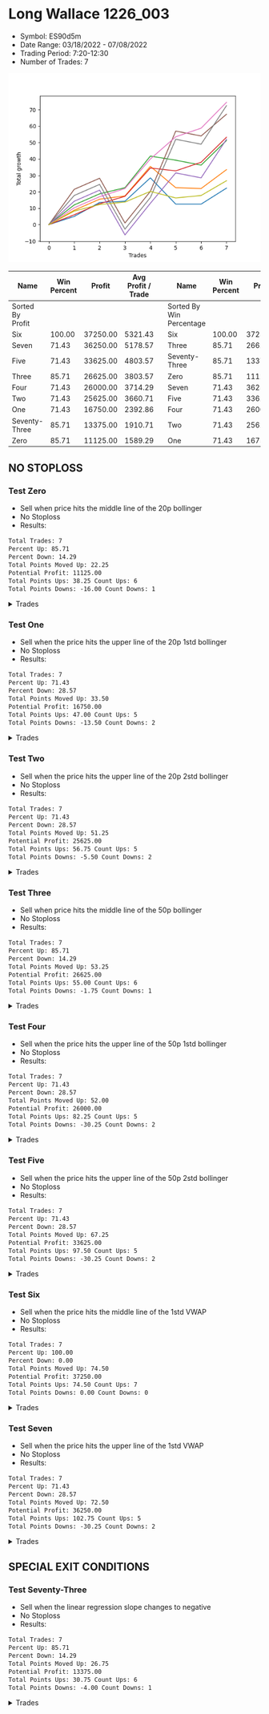 # Long Wallace 1226_003 
- Symbol: ES90d5m
- Date Range: 03/18/2022 - 07/08/2022
- Trading Period: 7:20-12:30
- Number of Trades: 7

![Plot](LongWallace1226_003ES90d5m.png)

| Name | Win Percent | Profit | Avg Profit / Trade |     | Name | Win Percent | Profit | Avg Profit / Trade |
| ---- | ----------- | ------ | ------------------ | --- | ---- | ----------- | ------ | ------------------ |
| Sorted By <br> Profit | | | | | Sorted By <br> Win Percentage ||||
| Six | 100.00 | 37250.00 | 5321.43 |     | Six | 100.00 | 37250.00 | 5321.43 |
| Seven | 71.43 | 36250.00 | 5178.57 |     | Three | 85.71 | 26625.00 | 3803.57 |
| Five | 71.43 | 33625.00 | 4803.57 |     | Seventy-Three | 85.71 | 13375.00 | 1910.71 |
| Three | 85.71 | 26625.00 | 3803.57 |     | Zero | 85.71 | 11125.00 | 1589.29 |
| Four | 71.43 | 26000.00 | 3714.29 |     | Seven | 71.43 | 36250.00 | 5178.57 |
| Two | 71.43 | 25625.00 | 3660.71 |     | Five | 71.43 | 33625.00 | 4803.57 |
| One | 71.43 | 16750.00 | 2392.86 |     | Four | 71.43 | 26000.00 | 3714.29 |
| Seventy-Three | 85.71 | 13375.00 | 1910.71 |     | Two | 71.43 | 25625.00 | 3660.71 |
| Zero | 85.71 | 11125.00 | 1589.29 |     | One | 71.43 | 16750.00 | 2392.86 |

## NO STOPLOSS

### Test Zero
* Sell when price hits the middle line of the 20p bollinger
* No Stoploss
* Results:
```
Total Trades: 7
Percent Up: 85.71
Percent Down: 14.29
Total Points Moved Up: 22.25
Potential Profit: 11125.00
Total Points Ups: 38.25 Count Ups: 6
Total Points Downs: -16.00 Count Downs: 1
```

<details><summary>Trades</summary>

<code>In: 2022-03-29 09:40:00		Out: 2022-03-29 10:36:00		Total Position Time: 56:00		Total Move Up: 5.00		Total to Date: 5.00</code> <br />
<code>In: 2022-03-30 12:30:00		Out: 2022-03-30 12:47:25		Total Position Time: 17:25		Total Move Up: 8.50		Total to Date: 13.50</code> <br />
<code>In: 2022-03-31 09:40:00		Out: 2022-03-31 10:31:10		Total Position Time: 51:10		Total Move Up: 0.75		Total to Date: 14.25</code> <br />
<code>In: 2022-04-20 12:00:00		Out: 2022-04-20 12:25:05		Total Position Time: 25:05		Total Move Up: 14.25		Total to Date: 28.50</code> <br />
<code>In: 2022-05-02 10:10:00		Out: 2022-05-02 11:53:40		Total Position Time: 103:40		Total Move Up: -16.00		Total to Date: 12.50</code> <br />
<code>In: 2022-06-27 09:40:00		Out: 2022-06-27 11:19:05		Total Position Time: 99:05		Total Move Up: 0.00		Total to Date: 12.50</code> <br />
<code>In: 2022-06-29 09:35:00		Out: 2022-06-29 10:01:50		Total Position Time: 26:50		Total Move Up: 9.75		Total to Date: 22.25</code> <br />


</details>

### Test One
* Sell when the price hits the upper line of the 20p 1std bollinger
* No Stoploss
* Results:
```
Total Trades: 7
Percent Up: 71.43
Percent Down: 28.57
Total Points Moved Up: 33.50
Potential Profit: 16750.00
Total Points Ups: 47.00 Count Ups: 5
Total Points Downs: -13.50 Count Downs: 2
```

<details><summary>Trades</summary>

<code>In: 2022-03-29 09:40:00		Out: 2022-03-29 10:41:00		Total Position Time: 61:00		Total Move Up: 8.75		Total to Date: 8.75</code> <br />
<code>In: 2022-03-30 12:30:00		Out: 2022-03-30 12:50:00		Total Position Time: 20:00		Total Move Up: 6.75		Total to Date: 15.50</code> <br />
<code>In: 2022-03-31 09:40:00		Out: 2022-03-31 10:50:05		Total Position Time: 70:05		Total Move Up: 2.00		Total to Date: 17.50</code> <br />
<code>In: 2022-04-20 12:00:00		Out: 2022-04-20 12:45:15		Total Position Time: 45:15		Total Move Up: 18.00		Total to Date: 35.50</code> <br />
<code>In: 2022-05-02 10:10:00		Out: 2022-05-02 12:05:15		Total Position Time: 115:15		Total Move Up: -13.00		Total to Date: 22.50</code> <br />
<code>In: 2022-06-27 09:40:00		Out: 2022-06-27 12:15:20		Total Position Time: 155:20		Total Move Up: -0.50		Total to Date: 22.00</code> <br />
<code>In: 2022-06-29 09:35:00		Out: 2022-06-29 10:39:35		Total Position Time: 64:35		Total Move Up: 11.50		Total to Date: 33.50</code> <br />


</details>

### Test Two
* Sell when the price hits the upper line of the 20p 2std bollinger
* No Stoploss
* Results:
```
Total Trades: 7
Percent Up: 71.43
Percent Down: 28.57
Total Points Moved Up: 51.25
Potential Profit: 25625.00
Total Points Ups: 56.75 Count Ups: 5
Total Points Downs: -5.50 Count Downs: 2
```

<details><summary>Trades</summary>

<code>In: 2022-03-29 09:40:00		Out: 2022-03-29 10:47:10		Total Position Time: 67:10		Total Move Up: 12.00		Total to Date: 12.00</code> <br />
<code>In: 2022-03-30 12:30:00		Out: 2022-03-30 12:50:00		Total Position Time: 20:00		Total Move Up: 6.75		Total to Date: 18.75</code> <br />
<code>In: 2022-03-31 09:40:00		Out: 2022-03-31 10:51:00		Total Position Time: 71:00		Total Move Up: 3.75		Total to Date: 22.50</code> <br />
<code>In: 2022-04-20 12:00:00		Out: 2022-04-20 12:50:00		Total Position Time: 50:00		Total Move Up: 19.25		Total to Date: 41.75</code> <br />
<code>In: 2022-05-02 10:10:00		Out: 2022-05-02 12:09:40		Total Position Time: 119:40		Total Move Up: -2.50		Total to Date: 39.25</code> <br />
<code>In: 2022-06-27 09:40:00		Out: 2022-06-27 12:50:00		Total Position Time: 190:00		Total Move Up: -3.00		Total to Date: 36.25</code> <br />
<code>In: 2022-06-29 09:35:00		Out: 2022-06-29 10:43:40		Total Position Time: 68:40		Total Move Up: 15.00		Total to Date: 51.25</code> <br />


</details>

### Test Three
* Sell when price hits the middle line of the 50p bollinger
* No Stoploss
* Results:
```
Total Trades: 7
Percent Up: 85.71
Percent Down: 14.29
Total Points Moved Up: 53.25
Potential Profit: 26625.00
Total Points Ups: 55.00 Count Ups: 6
Total Points Downs: -1.75 Count Downs: 1
```

<details><summary>Trades</summary>

<code>In: 2022-03-29 09:40:00		Out: 2022-03-29 09:45:10		Total Position Time: 05:10		Total Move Up: 6.00		Total to Date: 6.00</code> <br />
<code>In: 2022-03-30 12:30:00		Out: 2022-03-30 12:50:00		Total Position Time: 20:00		Total Move Up: 6.75		Total to Date: 12.75</code> <br />
<code>In: 2022-03-31 09:40:00		Out: 2022-03-31 10:52:00		Total Position Time: 72:00		Total Move Up: 4.50		Total to Date: 17.25</code> <br />
<code>In: 2022-04-20 12:00:00		Out: 2022-04-20 12:25:50		Total Position Time: 25:50		Total Move Up: 17.25		Total to Date: 34.50</code> <br />
<code>In: 2022-05-02 10:10:00		Out: 2022-05-02 12:10:10		Total Position Time: 120:10		Total Move Up: -1.75		Total to Date: 32.75</code> <br />
<code>In: 2022-06-27 09:40:00		Out: 2022-06-27 09:45:10		Total Position Time: 05:10		Total Move Up: 5.25		Total to Date: 38.00</code> <br />
<code>In: 2022-06-29 09:35:00		Out: 2022-06-29 10:10:45		Total Position Time: 35:45		Total Move Up: 15.25		Total to Date: 53.25</code> <br />


</details>

### Test Four
* Sell when the price hits the upper line of the 50p 1std bollinger
* No Stoploss
* Results:
```
Total Trades: 7
Percent Up: 71.43
Percent Down: 28.57
Total Points Moved Up: 52.00
Potential Profit: 26000.00
Total Points Ups: 82.25 Count Ups: 5
Total Points Downs: -30.25 Count Downs: 2
```

<details><summary>Trades</summary>

<code>In: 2022-03-29 09:40:00		Out: 2022-03-29 10:48:05		Total Position Time: 68:05		Total Move Up: 14.25		Total to Date: 14.25</code> <br />
<code>In: 2022-03-30 12:30:00		Out: 2022-03-30 12:50:00		Total Position Time: 20:00		Total Move Up: 6.75		Total to Date: 21.00</code> <br />
<code>In: 2022-03-31 09:40:00		Out: 2022-03-31 12:50:00		Total Position Time: 190:00		Total Move Up: -27.25		Total to Date: -6.25</code> <br />
<code>In: 2022-04-20 12:00:00		Out: 2022-04-20 12:50:00		Total Position Time: 50:00		Total Move Up: 19.25		Total to Date: 13.00</code> <br />
<code>In: 2022-05-02 10:10:00		Out: 2022-05-02 12:20:25		Total Position Time: 130:25		Total Move Up: 18.50		Total to Date: 31.50</code> <br />
<code>In: 2022-06-27 09:40:00		Out: 2022-06-27 12:50:00		Total Position Time: 190:00		Total Move Up: -3.00		Total to Date: 28.50</code> <br />
<code>In: 2022-06-29 09:35:00		Out: 2022-06-29 11:01:35		Total Position Time: 86:35		Total Move Up: 23.50		Total to Date: 52.00</code> <br />


</details>

### Test Five
* Sell when the price hits the upper line of the 50p 2std bollinger
* No Stoploss
* Results:
```
Total Trades: 7
Percent Up: 71.43
Percent Down: 28.57
Total Points Moved Up: 67.25
Potential Profit: 33625.00
Total Points Ups: 97.50 Count Ups: 5
Total Points Downs: -30.25 Count Downs: 2
```

<details><summary>Trades</summary>

<code>In: 2022-03-29 09:40:00		Out: 2022-03-29 11:34:10		Total Position Time: 114:10		Total Move Up: 21.50		Total to Date: 21.50</code> <br />
<code>In: 2022-03-30 12:30:00		Out: 2022-03-30 12:50:00		Total Position Time: 20:00		Total Move Up: 6.75		Total to Date: 28.25</code> <br />
<code>In: 2022-03-31 09:40:00		Out: 2022-03-31 12:50:00		Total Position Time: 190:00		Total Move Up: -27.25		Total to Date: 1.00</code> <br />
<code>In: 2022-04-20 12:00:00		Out: 2022-04-20 12:50:00		Total Position Time: 50:00		Total Move Up: 19.25		Total to Date: 20.25</code> <br />
<code>In: 2022-05-02 10:10:00		Out: 2022-05-02 12:30:30		Total Position Time: 140:30		Total Move Up: 36.75		Total to Date: 57.00</code> <br />
<code>In: 2022-06-27 09:40:00		Out: 2022-06-27 12:50:00		Total Position Time: 190:00		Total Move Up: -3.00		Total to Date: 54.00</code> <br />
<code>In: 2022-06-29 09:35:00		Out: 2022-06-29 12:50:00		Total Position Time: 195:00		Total Move Up: 13.25		Total to Date: 67.25</code> <br />


</details>

### Test Six
* Sell when the price hits the middle line of the 1std VWAP
* No Stoploss
* Results:
```
Total Trades: 7
Percent Up: 100.00
Percent Down: 0.00
Total Points Moved Up: 74.50
Potential Profit: 37250.00
Total Points Ups: 74.50 Count Ups: 7
Total Points Downs: 0.00 Count Downs: 0
```

<details><summary>Trades</summary>

<code>In: 2022-03-29 09:40:00		Out: 2022-03-29 10:45:05		Total Position Time: 65:05		Total Move Up: 10.25		Total to Date: 10.25</code> <br />
<code>In: 2022-03-30 12:30:00		Out: 2022-03-30 12:50:00		Total Position Time: 20:00		Total Move Up: 6.75		Total to Date: 17.00</code> <br />
<code>In: 2022-03-31 09:40:00		Out: 2022-03-31 10:52:10		Total Position Time: 72:10		Total Move Up: 5.00		Total to Date: 22.00</code> <br />
<code>In: 2022-04-20 12:00:00		Out: 2022-04-20 12:26:10		Total Position Time: 26:10		Total Move Up: 18.00		Total to Date: 40.00</code> <br />
<code>In: 2022-05-02 10:10:00		Out: 2022-05-02 12:16:15		Total Position Time: 126:15		Total Move Up: 13.50		Total to Date: 53.50</code> <br />
<code>In: 2022-06-27 09:40:00		Out: 2022-06-27 09:45:10		Total Position Time: 05:10		Total Move Up: 5.25		Total to Date: 58.75</code> <br />
<code>In: 2022-06-29 09:35:00		Out: 2022-06-29 10:10:55		Total Position Time: 35:55		Total Move Up: 15.75		Total to Date: 74.50</code> <br />


</details>

### Test Seven
* Sell when the price hits the upper line of the 1std VWAP
* No Stoploss
* Results:
```
Total Trades: 7
Percent Up: 71.43
Percent Down: 28.57
Total Points Moved Up: 72.50
Potential Profit: 36250.00
Total Points Ups: 102.75 Count Ups: 5
Total Points Downs: -30.25 Count Downs: 2
```

<details><summary>Trades</summary>

<code>In: 2022-03-29 09:40:00		Out: 2022-03-29 11:03:25		Total Position Time: 83:25		Total Move Up: 17.75		Total to Date: 17.75</code> <br />
<code>In: 2022-03-30 12:30:00		Out: 2022-03-30 12:50:00		Total Position Time: 20:00		Total Move Up: 6.75		Total to Date: 24.50</code> <br />
<code>In: 2022-03-31 09:40:00		Out: 2022-03-31 12:50:00		Total Position Time: 190:00		Total Move Up: -27.25		Total to Date: -2.75</code> <br />
<code>In: 2022-04-20 12:00:00		Out: 2022-04-20 12:50:00		Total Position Time: 50:00		Total Move Up: 19.25		Total to Date: 16.50</code> <br />
<code>In: 2022-05-02 10:10:00		Out: 2022-05-02 12:30:25		Total Position Time: 140:25		Total Move Up: 35.50		Total to Date: 52.00</code> <br />
<code>In: 2022-06-27 09:40:00		Out: 2022-06-27 12:50:00		Total Position Time: 190:00		Total Move Up: -3.00		Total to Date: 49.00</code> <br />
<code>In: 2022-06-29 09:35:00		Out: 2022-06-29 11:01:35		Total Position Time: 86:35		Total Move Up: 23.50		Total to Date: 72.50</code> <br />


</details>

## SPECIAL EXIT CONDITIONS 

### Test Seventy-Three
* Sell when the linear regression slope changes to negative
* No Stoploss
* Results:
```
Total Trades: 7
Percent Up: 85.71
Percent Down: 14.29
Total Points Moved Up: 26.75
Potential Profit: 13375.00
Total Points Ups: 30.75 Count Ups: 6
Total Points Downs: -4.00 Count Downs: 1
```

<details><summary>Trades</summary>

<code>In: 2022-03-29 09:40:00		Out: 2022-03-29 09:47:05		Total Position Time: 07:05		Total Move Up: 8.25		Total to Date: 8.25</code> <br />
<code>In: 2022-03-30 12:30:00		Out: 2022-03-30 12:34:00		Total Position Time: 04:00		Total Move Up: 4.00		Total to Date: 12.25</code> <br />
<code>In: 2022-03-31 09:40:00		Out: 2022-03-31 09:50:05		Total Position Time: 10:05		Total Move Up: 1.50		Total to Date: 13.75</code> <br />
<code>In: 2022-04-20 12:00:00		Out: 2022-04-20 12:10:00		Total Position Time: 10:00		Total Move Up: 6.50		Total to Date: 20.25</code> <br />
<code>In: 2022-05-02 10:10:00		Out: 2022-05-02 10:23:05		Total Position Time: 13:05		Total Move Up: -4.00		Total to Date: 16.25</code> <br />
<code>In: 2022-06-27 09:40:00		Out: 2022-06-27 09:46:05		Total Position Time: 06:05		Total Move Up: 1.50		Total to Date: 17.75</code> <br />
<code>In: 2022-06-29 09:35:00		Out: 2022-06-29 09:40:05		Total Position Time: 05:05		Total Move Up: 9.00		Total to Date: 26.75</code> <br />


</details>